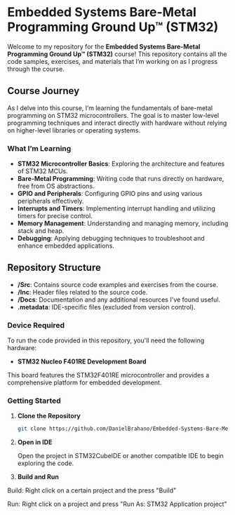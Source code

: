 # Embedded Systems Bare-Metal Programming Ground Up™ (STM32)

Welcome to my repository for the **Embedded Systems Bare-Metal Programming Ground Up™ (STM32)** course! This repository contains all the code samples, exercises, and materials that I’m working on as I progress through the course.

## Course Journey

As I delve into this course, I’m learning the fundamentals of bare-metal programming on STM32 microcontrollers. The goal is to master low-level programming techniques and interact directly with hardware without relying on higher-level libraries or operating systems.

### What I’m Learning

- **STM32 Microcontroller Basics**: Exploring the architecture and features of STM32 MCUs.
- **Bare-Metal Programming**: Writing code that runs directly on hardware, free from OS abstractions.
- **GPIO and Peripherals**: Configuring GPIO pins and using various peripherals effectively.
- **Interrupts and Timers**: Implementing interrupt handling and utilizing timers for precise control.
- **Memory Management**: Understanding and managing memory, including stack and heap.
- **Debugging**: Applying debugging techniques to troubleshoot and enhance embedded applications.

## Repository Structure

- **/Src**: Contains source code examples and exercises from the course.
- **/Inc**: Header files related to the source code.
- **/Docs**: Documentation and any additional resources I've found useful.
- **.metadata**: IDE-specific files (excluded from version control).

### Device Required

To run the code provided in this repository, you'll need the following hardware:

- **STM32 Nucleo F401RE Development Board**

This board features the STM32F401RE microcontroller and provides a comprehensive platform for embedded development.

### Getting Started

1. **Clone the Repository**

   ```bash
   git clone https://github.com/DanielBrahano/Embedded-Systems-Bare-Metal-Programming-Ground-Up-STM32-.git

2. **Open in IDE**

   Open the project in STM32CubeIDE or another compatible IDE to begin exploring the code.

3. **Build and Run**

  Build: Right click on a certain project and the press "Build"
  
  Run: Right click on a  project and press "Run As: STM32 Application project"
